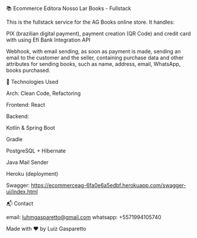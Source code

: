 📚 Ecommerce Editora Nosso Lar Books - Fullstack

This is the fullstack service for the AG Books online store. It handles:

PIX (brazilian digital payment), payment creation (QR Code) and credit card with using Efí Bank Integration API

Webhook, with email sending, as soon as payment is made, sending an email to the customer and the seller, containing purchase data and other attributes for sending books, such as name, address, email, WhatsApp, books purchased.


🚀 Technologies Used

Arch: Clean Code, Refactoring

Frontend: React

Backend:

Kotlin & Spring Boot

Gradle

PostgreSQL + Hibernate

Java Mail Sender

Heroku (deployment)

Swagger: https://ecommerceag-6fa0e6a5edbf.herokuapp.com/swagger-ui/index.html

📬 Contact

email: luhmgasparetto@gmail.com
whatsapp: +5571994105740

Made with ❤️ by Luiz Gasparetto